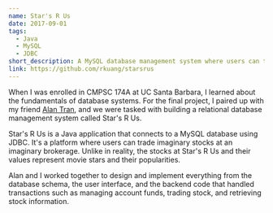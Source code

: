 ```yaml
---
name: Star's R Us
date: 2017-09-01
tags:
  - Java
  - MySQL
  - JDBC
short_description: A MySQL database management system where users can trade stocks on an imaginary brokerage
link: https://github.com/rkuang/starsrus
---
```

When I was enrolled in CMPSC 174A at UC Santa Barbara, I learned about the
fundamentals of database systems. For the final project, I paired up with my
friend [Alan Tran](https://www.linkedin.com/in/alanthetran/), and we were tasked with building a relational database management system
called Star's R Us.

Star's R Us is a Java application that connects to a MySQL database using JDBC.
It's a platform where users can trade imaginary stocks at an imaginary 
brokerage. Unlike in reality, the stocks at Star's R Us and their values
represent movie stars and their popularities.

Alan and I worked together to design and implement everything from
the database schema, the user interface, and the backend code that handled
transactions such as managing account funds, trading stock, and retrieving stock
information.
